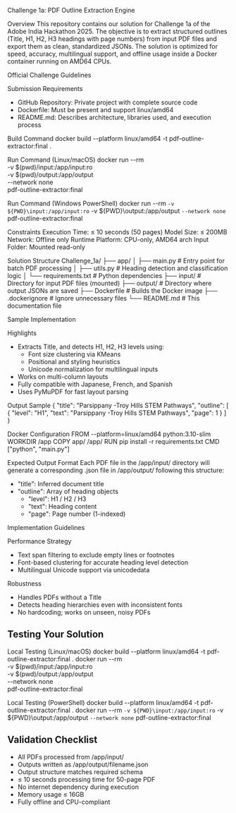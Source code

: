 Challenge 1a: PDF Outline Extraction Engine

Overview
This repository contains our solution for Challenge 1a of the Adobe India Hackathon 2025. The objective is to extract structured outlines (Title, H1, H2, H3 headings with page numbers) from input PDF files and export them as clean, standardized JSONs. The solution is optimized for speed, accuracy, multilingual support, and offline usage inside a Docker container running on AMD64 CPUs.

Official Challenge Guidelines

Submission Requirements
- GitHub Repository: Private project with complete source code
- Dockerfile: Must be present and support linux/amd64
- README.md: Describes architecture, libraries used, and execution process

Build Command
docker build --platform linux/amd64 -t pdf-outline-extractor:final .

Run Command (Linux/macOS)
docker run --rm \
  -v $(pwd)/input:/app/input:ro \
  -v $(pwd)/output:/app/output \
  --network none \
  pdf-outline-extractor:final

Run Command (Windows PowerShell)
docker run --rm `
  -v ${PWD}\input:/app/input:ro `
  -v ${PWD}\output:/app/output `
  --network none `
  pdf-outline-extractor:final

Constraints
Execution Time: ≤ 10 seconds (50 pages)
Model Size: ≤ 200MB
Network: Offline only
Runtime Platform: CPU-only, AMD64 arch
Input Folder: Mounted read-only

Solution Structure
Challenge_1a/
├── app/
│   ├── main.py              # Entry point for batch PDF processing
│   ├── utils.py             # Heading detection and classification logic
│   └── requirements.txt     # Python dependencies
├── input/                   # Directory for input PDF files (mounted)
├── output/                  # Directory where output JSONs are saved
├── Dockerfile               # Builds the Docker image
├── .dockerignore            # Ignore unnecessary files
└── README.md                # This documentation file

Sample Implementation

Highlights
- Extracts Title, and detects H1, H2, H3 levels using:
  - Font size clustering via KMeans
  - Positional and styling heuristics
  - Unicode normalization for multilingual inputs
- Works on multi-column layouts
- Fully compatible with Japanese, French, and Spanish
- Uses PyMuPDF for fast layout parsing

Output Sample
{
  "title": "Parsippany -Troy Hills STEM Pathways",
  "outline": [
    {
      "level": "H1",
      "text": "Parsippany -Troy Hills STEM Pathways",
      "page": 1
    }
  ]
}

Docker Configuration
FROM --platform=linux/amd64 python:3.10-slim
WORKDIR /app
COPY app/ /app/
RUN pip install -r requirements.txt
CMD ["python", "main.py"]

Expected Output Format
Each PDF file in the /app/input/ directory will generate a corresponding .json file in /app/output/ following this structure:

- "title": Inferred document title
- "outline": Array of heading objects
  - "level": H1 / H2 / H3
  - "text": Heading content
  - "page": Page number (1-indexed)

Implementation Guidelines

Performance Strategy
- Text span filtering to exclude empty lines or footnotes
- Font-based clustering for accurate heading level detection
- Multilingual Unicode support via unicodedata

Robustness
- Handles PDFs without a Title
- Detects heading hierarchies even with inconsistent fonts
- No hardcoding; works on unseen, noisy PDFs

Testing Your Solution
------------------------
Local Testing (Linux/macOS)
docker build --platform linux/amd64 -t pdf-outline-extractor:final .
docker run --rm \
  -v $(pwd)/input:/app/input:ro \
  -v $(pwd)/output:/app/output \
  --network none \
  pdf-outline-extractor:final

Local Testing (PowerShell)
docker build --platform linux/amd64 -t pdf-outline-extractor:final .
docker run --rm `
  -v ${PWD}\input:/app/input:ro `
  -v ${PWD}\output:/app/output `
  --network none `
  pdf-outline-extractor:final

Validation Checklist
-----------------------
- All PDFs processed from /app/input/
- Outputs written as /app/output/filename.json
- Output structure matches required schema
- ≤ 10 seconds processing time for 50-page PDF
- No internet dependency during execution
- Memory usage ≤ 16GB
- Fully offline and CPU-compliant
